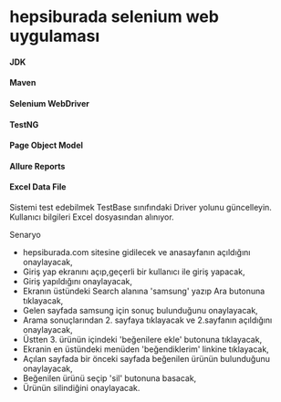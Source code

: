 # hepsiburada selenium web uygulaması
#### JDK
#### Maven
#### Selenium WebDriver
#### TestNG
#### Page Object Model
#### Allure Reports
#### Excel Data File

Sistemi test edebilmek TestBase sınıfındaki Driver yolunu güncelleyin.
Kullanıcı bilgileri Excel dosyasından alınıyor.

Senaryo
- hepsiburada.com sitesine gidilecek ve anasayfanın açıldığını onaylayacak,
- Giriş yap ekranını açıp,geçerli bir kullanıcı ile giriş yapacak,
- Giriş yapıldığını onaylayacak,
- Ekranın üstündeki Search alanına 'samsung' yazıp Ara butonuna tıklayacak,
- Gelen sayfada samsung için sonuç bulunduğunu onaylayacak,
- Arama sonuçlarından 2. sayfaya tıklayacak ve 2.sayfanın açıldığını onaylayacak,
- Üstten 3. ürünün içindeki 'beğenilere ekle' butonuna tıklayacak, 
- Ekranin en üstündeki menüden 'beğendiklerim' linkine tıklayacak, 
- Açılan sayfada bir önceki sayfada beğenilen ürünün bulunduğunu onaylayacak,
- Beğenilen ürünü seçip 'sil' butonuna basacak,
- Ürünün silindiğini onaylayacak.  





